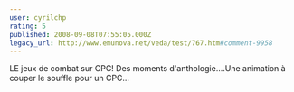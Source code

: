 ```yaml
---
user: cyrilchp
rating: 5
published: 2008-09-08T07:55:05.000Z
legacy_url: http://www.emunova.net/veda/test/767.htm#comment-9958
---
```

LE jeux de combat sur CPC! Des moments d'anthologie....Une animation à couper le souffle pour un CPC...